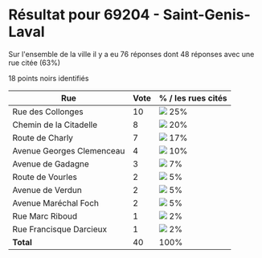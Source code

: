 # Résultat pour 69204 - Saint-Genis-Laval

Sur l'ensemble de la ville il y a eu 76 réponses dont 48 réponses avec une rue citée (63%)

18 points noirs identifiés

| Rue | Vote | % / les rues cités|
|-----|------|-------------------|
| Rue des Collonges | 10 | <img src="../../img/bar_25.gif" />&nbsp;25%|
| Chemin de la Citadelle | 8 | <img src="../../img/bar_20.gif" />&nbsp;20%|
| Route de Charly | 7 | <img src="../../img/bar_17.gif" />&nbsp;17%|
| Avenue Georges Clemenceau | 4 | <img src="../../img/bar_10.gif" />&nbsp;10%|
| Avenue de Gadagne | 3 | <img src="../../img/bar_7.gif" />&nbsp;7%|
| Route de Vourles | 2 | <img src="../../img/bar_5.gif" />&nbsp;5%|
| Avenue de Verdun | 2 | <img src="../../img/bar_5.gif" />&nbsp;5%|
| Avenue Maréchal Foch | 2 | <img src="../../img/bar_5.gif" />&nbsp;5%|
| Rue Marc Riboud | 1 | <img src="../../img/bar_2.gif" />&nbsp;2%|
| Rue Francisque Darcieux | 1 | <img src="../../img/bar_2.gif" />&nbsp;2%|
| **Total** | 40 | 100%|
